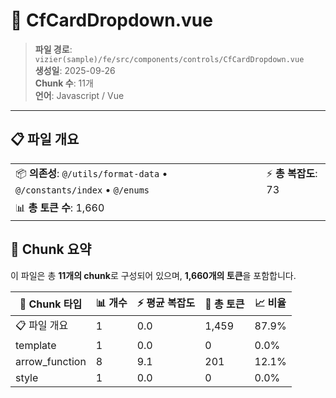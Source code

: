# 📄 CfCardDropdown.vue

> **파일 경로**: `vizier(sample)/fe/src/components/controls/CfCardDropdown.vue`  
> **생성일**: 2025-09-26  
> **Chunk 수**: 11개  
> **언어**: Javascript / Vue
---





## 📋 파일 개요

| | |
|--|--|
| 📦 **의존성**: `@/utils/format-data` • `@/constants/index` • `@/enums` | ⚡ **총 복잡도**: 73 |
| 📊 **총 토큰 수**: 1,660 |  |






## 🧩 Chunk 요약

이 파일은 총 **11개의 chunk**로 구성되어 있으며, **1,660개의 토큰**을 포함합니다.

| 🧩 Chunk 타입 | 📊 개수 | ⚡ 평균 복잡도 | 📝 총 토큰 | 📈 비율 |
|---------------|--------|-------------|----------|--------|
| 📋 파일 개요 | 1 | 0.0 | 1,459 | 87.9% |
| template | 1 | 0.0 | 0 | 0.0% |
| arrow_function | 8 | 9.1 | 201 | 12.1% |
| style | 1 | 0.0 | 0 | 0.0% |


